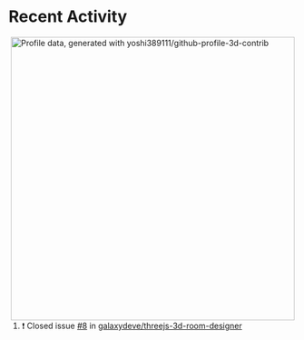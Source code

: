 # Recent Activity

<!-- Summary card -->
<img
  align="right"
  width="500"
  alt="Profile data, generated with yoshi389111/github-profile-3d-contrib"
  src="https://raw.githubusercontent.com/galaxydeve/galaxydeve/master/profile-3d-contrib/profile-gitblock.svg"
/>

<!--START_SECTION:activity-->
1. ❗️ Closed issue [#8](https://github.com/galaxydeve/threejs-3d-room-designer/issues/8) in [galaxydeve/threejs-3d-room-designer](https://github.com/galaxydeve/threejs-3d-room-designer)
<!--END_SECTION:activity-->
